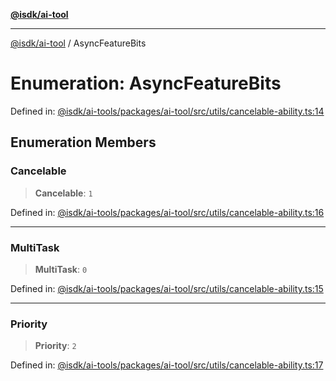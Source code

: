 [**@isdk/ai-tool**](../README.md)

***

[@isdk/ai-tool](../globals.md) / AsyncFeatureBits

# Enumeration: AsyncFeatureBits

Defined in: [@isdk/ai-tools/packages/ai-tool/src/utils/cancelable-ability.ts:14](https://github.com/isdk/ai-tool.js/blob/d0765f898f217d97c57c6949502b4a7bef5dce5e/src/utils/cancelable-ability.ts#L14)

## Enumeration Members

### Cancelable

> **Cancelable**: `1`

Defined in: [@isdk/ai-tools/packages/ai-tool/src/utils/cancelable-ability.ts:16](https://github.com/isdk/ai-tool.js/blob/d0765f898f217d97c57c6949502b4a7bef5dce5e/src/utils/cancelable-ability.ts#L16)

***

### MultiTask

> **MultiTask**: `0`

Defined in: [@isdk/ai-tools/packages/ai-tool/src/utils/cancelable-ability.ts:15](https://github.com/isdk/ai-tool.js/blob/d0765f898f217d97c57c6949502b4a7bef5dce5e/src/utils/cancelable-ability.ts#L15)

***

### Priority

> **Priority**: `2`

Defined in: [@isdk/ai-tools/packages/ai-tool/src/utils/cancelable-ability.ts:17](https://github.com/isdk/ai-tool.js/blob/d0765f898f217d97c57c6949502b4a7bef5dce5e/src/utils/cancelable-ability.ts#L17)
